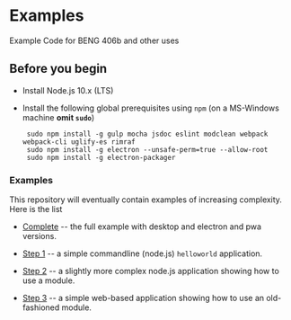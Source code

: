 # Examples
Example Code for BENG 406b and other uses

## Before you begin

 * Install Node.js 10.x (LTS)
 * Install the following global prerequisites using `npm` (on a MS-Windows
   machine __omit `sudo`__)

        sudo npm install -g gulp mocha jsdoc eslint modclean webpack webpack-cli uglify-es rimraf 
        sudo npm install -g electron --unsafe-perm=true --allow-root
        sudo npm install -g electron-packager

### Examples

This repository will eventually contain examples of increasing
complexity. Here is the list

* [Complete](./complete) -- the full example with desktop and electron and pwa
  versions.
  
* [Step 1](./step1) -- a simple commandline (node.js)  `helloworld` application.
* [Step 2](./step2) -- a slightly more complex node.js application showing how
  to use a module.
* [Step 3](./step3) -- a simple web-based application showing how to use an old-fashioned module.

